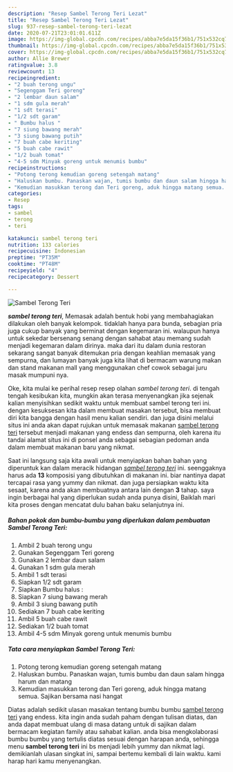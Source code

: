 ```yaml
---
description: "Resep Sambel Terong Teri Lezat"
title: "Resep Sambel Terong Teri Lezat"
slug: 937-resep-sambel-terong-teri-lezat
date: 2020-07-21T23:01:01.611Z
image: https://img-global.cpcdn.com/recipes/abba7e5da15f36b1/751x532cq70/sambel-terong-teri-foto-resep-utama.jpg
thumbnail: https://img-global.cpcdn.com/recipes/abba7e5da15f36b1/751x532cq70/sambel-terong-teri-foto-resep-utama.jpg
cover: https://img-global.cpcdn.com/recipes/abba7e5da15f36b1/751x532cq70/sambel-terong-teri-foto-resep-utama.jpg
author: Allie Brewer
ratingvalue: 3.8
reviewcount: 13
recipeingredient:
- "2 buah terong ungu"
- "Segenggam Teri goreng"
- "2 lembar daun salam"
- "1 sdm gula merah"
- "1 sdt terasi"
- "1/2 sdt garam"
- " Bumbu halus "
- "7 siung bawang merah"
- "3 siung bawang putih"
- "7 buah cabe keriting"
- "5 buah cabe rawit"
- "1/2 buah tomat"
- "4-5 sdm Minyak goreng untuk menumis bumbu"
recipeinstructions:
- "Potong terong kemudian goreng setengah matang"
- "Haluskan bumbu. Panaskan wajan, tumis bumbu dan daun salam hingga harum dan matang"
- "Kemudian masukkan terong dan Teri goreng, aduk hingga matang semua. Sajikan bersama nasi hangat"
categories:
- Resep
tags:
- sambel
- terong
- teri

katakunci: sambel terong teri 
nutrition: 133 calories
recipecuisine: Indonesian
preptime: "PT35M"
cooktime: "PT48M"
recipeyield: "4"
recipecategory: Dessert

---
```



![Sambel Terong Teri](https://img-global.cpcdn.com/recipes/abba7e5da15f36b1/751x532cq70/sambel-terong-teri-foto-resep-utama.jpg)

<b><i>sambel terong teri</i></b>, Memasak adalah bentuk hobi yang membahagiakan dilakukan oleh banyak kelompok. tidaklah hanya para bunda, sebagian pria juga cukup banyak yang berminat dengan kegemaran ini. walaupun hanya untuk sekedar bersenang senang dengan sahabat atau memang sudah menjadi kegemaran dalam dirinya. maka dari itu dalam dunia restoran sekarang sangat banyak ditemukan pria dengan keahlian memasak yang sempurna, dan lumayan banyak juga kita lihat di bermacam warung makan dan stand makanan mall yang menggunakan chef cowok sebagai juru masak mumpuni nya.



Oke, kita mulai ke perihal resep resep olahan <i>sambel terong teri</i>. di tengah tengah kesibukan kita, mungkin akan terasa menyenangkan jika sejenak kalian menyisihkan sedikit waktu untuk membuat sambel terong teri ini. dengan kesuksesan kita dalam membuat masakan tersebut, bisa membuat diri kita bangga dengan hasil menu kalian sendiri. dan juga disini melalui situs ini anda akan dapat rujukan untuk memasak makanan <u>sambel terong teri</u> tersebut menjadi makanan yang endess dan sempurna, oleh karena itu tandai alamat situs ini di ponsel anda sebagai sebagian pedoman anda dalam membuat makanan baru yang nikmat.


Saat ini langsung saja kita awali untuk menyiapkan bahan bahan yang diperuntuk kan dalam meracik hidangan <u><i>sambel terong teri</i></u> ini. seenggaknya harus ada <b>13</b> komposisi yang dibutuhkan di makanan ini. biar nantinya dapat tercapai rasa yang yummy dan nikmat. dan juga persiapkan waktu kita sesaat, karena anda akan membuatnya antara lain dengan <b>3</b> tahap. saya ingin berbagai hal yang diperlukan sudah anda punya disini, Baiklah mari kita proses dengan mencatat dulu bahan baku selanjutnya ini.

<!--inarticleads1-->

##### Bahan pokok dan bumbu-bumbu yang diperlukan dalam pembuatan Sambel Terong Teri:

1. Ambil 2 buah terong ungu
1. Gunakan Segenggam Teri goreng
1. Gunakan 2 lembar daun salam
1. Gunakan 1 sdm gula merah
1. Ambil 1 sdt terasi
1. Siapkan 1/2 sdt garam
1. Siapkan  Bumbu halus :
1. Siapkan 7 siung bawang merah
1. Ambil 3 siung bawang putih
1. Sediakan 7 buah cabe keriting
1. Ambil 5 buah cabe rawit
1. Sediakan 1/2 buah tomat
1. Ambil 4-5 sdm Minyak goreng untuk menumis bumbu




<!--inarticleads2-->

##### Tata cara menyiapkan Sambel Terong Teri:

1. Potong terong kemudian goreng setengah matang
1. Haluskan bumbu. Panaskan wajan, tumis bumbu dan daun salam hingga harum dan matang
1. Kemudian masukkan terong dan Teri goreng, aduk hingga matang semua. Sajikan bersama nasi hangat




Diatas adalah sedikit ulasan masakan tentang bumbu bumbu <u>sambel terong teri</u> yang endess. kita ingin anda sudah paham dengan tulisan diatas, dan anda dapat membuat ulang di masa datang untuk di sajikan dalam bermacam kegiatan family atau sahabat kalian. anda bisa mengkolaborasi bumbu bumbu yang tertulis diatas sesuai dengan harapan anda, sehingga menu <b>sambel terong teri</b> ini bs menjadi lebih yummy dan nikmat lagi. demikianlah ulasan singkat ini, sampai bertemu kembali di lain waktu. kami harap hari kamu menyenangkan.
